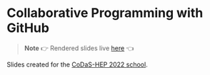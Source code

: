 # Collaborative Programming with GitHub

> **Note**
> 👉 Rendered slides live [here](https://klieret.github.io/collaborative-programming-github/) 👈

Slides created for the [CoDaS-HEP 2022 school](https://indico.cern.ch/event/1151367/).

